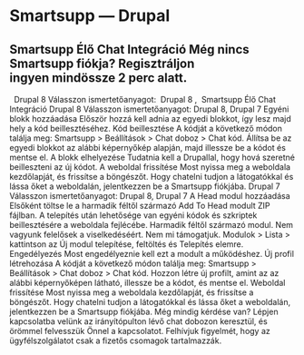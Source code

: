 # Smartsupp — Drupal
## Smartsupp Élő Chat Integráció Még nincs Smartsupp fiókja? Regisztráljon ingyen mindössze 2 perc alatt.
  Drupal 8 Válasszon ismertetőanyagot:  Drupal 8 ,  
Smartsupp Élő Chat Integráció
Drupal 8
Válasszon ismertetőanyagot: Drupal 8, Drupal 7 
Egyéni blokk hozzáadása
Először hozzá kell adnia az egyedi blokkot, így lesz majd hely a kód beillesztéséhez.
Kód beillesztése
A kódját a következő módon találja meg: Smartsupp > Beállítások > Chat doboz > Chat kód.
Állítsa be az egyedi blokkot az alábbi képernyőkép alapján, majd illessze be a kódot és mentse el.
A blokk elhelyezése
Tudatnia kell a Drupallal, hogy hová szeretné beilleszteni az új kódot.
A weboldal frissítése
Most nyissa meg a weboldala kezdőlapját, és frissítse a böngészőt.
Hogy chatelni tudjon a látogatókkal és lássa őket a weboldalán, jelentkezzen be a Smartsupp fiókjába.
Drupal 7
Válasszon ismertetőanyagot: Drupal 8, Drupal 7 
A Head modul hozzáadása
Elsőként töltse le a harmadik féltől származó Add To Head modult ZIP fájlban. A telepítés után lehetősége van egyéni kódok és szkriptek beillesztésére a weboldala fejlécébe.
Harmadik féltől származó modul. Nem vagyunk felelősek a viselkedéséért. Nem mi támogatjuk.
Modulok > Lista > kattintson az Új modul telepítése, feltöltés és Telepítés elemre.
Engedélyezés
Most engedélyeznie kell ezt a modult a működéshez.
Új profil létrehozása
A kódját a következő módon találja meg: Smartsupp > Beállítások > Chat doboz > Chat kód.
Hozzon létre új profilt, amint az az alábbi képernyőképen látható, illessze be a kódot, és mentse el.
Weboldal frissítése
Most nyissa meg a weboldala kezdőlapját, és frissítse a böngészőt.
Hogy chatelni tudjon a látogatókkal és lássa őket a weboldalán, jelentkezzen be a Smartsupp fiókjába.
Még mindig kérdése van? Lépjen kapcsolatba velünk az irányítópulton lévő chat dobozon keresztül, és örömmel felvesszük Önnel a kapcsolatot. Felhívjuk figyelmét, hogy az ügyfélszolgálatot csak a fizetős csomagok tartalmazzák.

